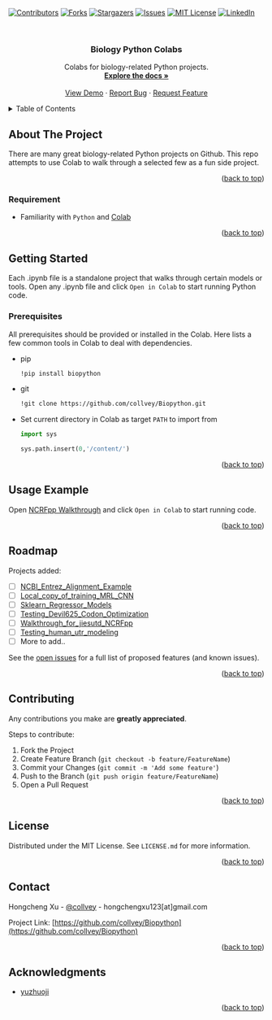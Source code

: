 <div id="top"></div>

[![Contributors][contributors-shield]][contributors-url]
[![Forks][forks-shield]][forks-url]
[![Stargazers][stars-shield]][stars-url]
[![Issues][issues-shield]][issues-url]
[![MIT License][license-shield]][license-url]
[![LinkedIn][linkedin-shield]][linkedin-url]

<!-- PROJECT LOGO -->
<br />
<div align="center">
  <!-- <a href="https://github.com/github_username/repo_name">
    <img src="images/logo.png" alt="Logo" width="80" height="80">
  </a> -->

<h3 align="center">Biology Python Colabs</h3>

  <p align="center">
    Colabs for biology-related Python projects.
    <br />
    <a href="https://github.com/collvey/Biopython"><strong>Explore the docs »</strong></a>
    <br />
    <br />
    <a href="https://github.com/collvey/Biopython">View Demo</a>
    ·
    <a href="https://github.com/collvey/Biopython/issues">Report Bug</a>
    ·
    <a href="https://github.com/collvey/Biopython/issues">Request Feature</a>
  </p>
</div>



<!-- TABLE OF CONTENTS -->
<details>
  <summary>Table of Contents</summary>
  <ol>
    <li>
      <a href="#about-the-project">About The Project</a>
      <ul>
        <li><a href="#built-with">Built With</a></li>
      </ul>
    </li>
    <li>
      <a href="#getting-started">Getting Started</a>
      <ul>
        <li><a href="#prerequisites">Prerequisites</a></li>
      </ul>
    </li>
    <li><a href="#usage-example">Usage Example</a></li>
    <li><a href="#roadmap">Roadmap</a></li>
    <li><a href="#contributing">Contributing</a></li>
    <li><a href="#license">License</a></li>
    <li><a href="#contact">Contact</a></li>
    <li><a href="#acknowledgments">Acknowledgments</a></li>
  </ol>
</details>



<!-- ABOUT THE PROJECT -->
## About The Project

There are many great biology-related Python projects on Github. This repo attempts to use Colab to walk through a selected few as a fun side project.

<p align="right">(<a href="#top">back to top</a>)</p>



### Requirement

* Familiarity with `Python` and [Colab](https://colab.research.google.com/)

<p align="right">(<a href="#top">back to top</a>)</p>



<!-- GETTING STARTED -->
 ## Getting Started

Each .ipynb file is a standalone project that walks through certain models or tools. Open any .ipynb file and click `Open in Colab` to start running Python code.

### Prerequisites

All prerequisites should be provided or installed in the Colab. Here lists a few common tools in Colab to deal with dependencies.
* pip
  ```sh
  !pip install biopython
  ```
* git
  ```sh
  !git clone https://github.com/collvey/Biopython.git
  ```
* Set current directory in Colab as target `PATH` to import from
  ```py
  import sys

  sys.path.insert(0,'/content/')
  ```

<p align="right">(<a href="#top">back to top</a>)</p>



<!-- USAGE EXAMPLES -->
## Usage Example

Open [NCRFpp Walkthrough](https://github.com/collvey/Biopython/blob/main/Walkthrough_for_jiesutd_NCRFpp.ipynb) and click `Open in Colab` to start running code.

<p align="right">(<a href="#top">back to top</a>)</p>



<!-- ROADMAP -->
## Roadmap

Projects added:

- [ ] [NCBI_Entrez_Alignment_Example](https://github.com/collvey/Biopython/blob/main/NCBI_Entrez_Alignment_Example.ipynb)
- [ ] [Local_copy_of_training_MRL_CNN](https://github.com/collvey/Biopython/blob/main/Local_copy_of_training_MRL_CNN.ipynb)
- [ ] [Sklearn_Regressor_Models](https://github.com/collvey/Biopython/blob/main/Sklearn_Regressor_Models.ipynb)
- [ ] [Testing_Devil625_Codon_Optimization](https://github.com/collvey/Biopython/blob/main/Testing_Devil625_Codon_Optimization.ipynb)
- [ ] [Walkthrough_for_jiesutd_NCRFpp](https://github.com/collvey/Biopython/blob/main/Walkthrough_for_jiesutd_NCRFpp.ipynb)
- [ ] [Testing_human_utr_modeling](https://github.com/collvey/Biopython/blob/main/Testing_human_utr_modeling.ipynb)
- [ ] More to add..

See the [open issues](https://github.com/collvey/Biopython/issues) for a full list of proposed features (and known issues).

<p align="right">(<a href="#top">back to top</a>)</p>



<!-- CONTRIBUTING -->
## Contributing

Any contributions you make are **greatly appreciated**.

Steps to contribute:

1. Fork the Project
2. Create Feature Branch (`git checkout -b feature/FeatureName`)
3. Commit your Changes (`git commit -m 'Add some feature'`)
4. Push to the Branch (`git push origin feature/FeatureName`)
5. Open a Pull Request

<p align="right">(<a href="#top">back to top</a>)</p>



<!-- LICENSE -->
## License

Distributed under the MIT License. See `LICENSE.md` for more information.

<p align="right">(<a href="#top">back to top</a>)</p>



<!-- CONTACT -->
## Contact

Hongcheng Xu - [@collvey](https://twitter.com/collvey) - hongchengxu123[at]gmail.com

Project Link: [https://github.com/collvey/Biopython](https://github.com/collvey/Biopython)

<p align="right">(<a href="#top">back to top</a>)</p>



<!-- ACKNOWLEDGMENTS -->
## Acknowledgments

* [yuzhuoji](https://github.com/yuzhuoji)

<p align="right">(<a href="#top">back to top</a>)</p>



<!-- MARKDOWN LINKS & IMAGES -->
<!-- https://www.markdownguide.org/basic-syntax/#reference-style-links -->
[contributors-shield]: https://img.shields.io/github/contributors/collvey/Biopython.svg?style=for-the-badge
[contributors-url]: https://github.com/collvey/Biopython/graphs/contributors
[forks-shield]: https://img.shields.io/github/forks/collvey/Biopython.svg?style=for-the-badge
[forks-url]: https://github.com/collvey/Biopython/network/members
[stars-shield]: https://img.shields.io/github/stars/collvey/Biopython.svg?style=for-the-badge
[stars-url]: https://github.com/collvey/Biopython/stargazers
[issues-shield]: https://img.shields.io/github/issues/collvey/Biopython.svg?style=for-the-badge
[issues-url]: https://github.com/collvey/Biopython/issues
[license-shield]: https://img.shields.io/github/license/collvey/Biopython.svg?style=for-the-badge
[license-url]: https://github.com/collvey/Biopython/blob/master/LICENSE.txt
[linkedin-shield]: https://img.shields.io/badge/-LinkedIn-black.svg?style=for-the-badge&logo=linkedin&colorB=555
[linkedin-url]: https://linkedin.com/in/hongcheng-xu-46287b47
[product-screenshot]: images/screenshot.png
